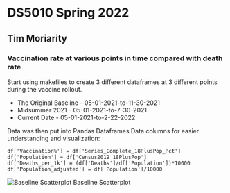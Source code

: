 # DS5010 Spring 2022
## **Tim Moriarity**
### Vaccination rate at various points in time compared with death rate

Start using makefiles to create 3 different dataframes at 3 different points during the vaccine rollout.

* The Original Baseline - 05-01-2021-to-11-30-2021
* Midsummer 2021        - 05-01-2021-to-7-30-2021
* Current Date          - 05-01-2021-to-2-22-2022

Data was then put into Pandas Dataframes
Data columns for easier understanding and visualization:
```
df['Vaccination%'] = df['Series_Complete_18PlusPop_Pct']
df['Population'] = df['Census2019_18PlusPop']
df['Deaths_per_1k'] = (df['Deaths']/df['Population'])*10000
df['Population_adjusted'] = df['Population']/10000
```

![Baseline Scatterplot](https://github.com/ds5010/vaccines/blob/theBranchOfTim/baseline_scatter.png)
Baseline Scatterplot
